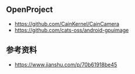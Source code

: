 
## OpenProject
* https://github.com/CainKernel/CainCamera
* https://github.com/cats-oss/android-gpuimage

## 参考资料
* https://www.jianshu.com/p/70b61918be45